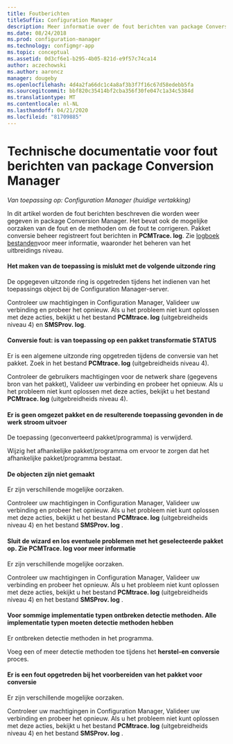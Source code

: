 ```yaml
---
title: Foutberichten
titleSuffix: Configuration Manager
description: Meer informatie over de fout berichten van package Conversion Manager.
ms.date: 08/24/2018
ms.prod: configuration-manager
ms.technology: configmgr-app
ms.topic: conceptual
ms.assetid: 0d3cf6e1-b295-4b05-821d-e9f57c74ca14
author: aczechowski
ms.author: aaroncz
manager: dougeby
ms.openlocfilehash: 4d4a2fa66dc1c4a8af3b3f7f16c67d58edebb5fa
ms.sourcegitcommit: bbf820c35414bf2cba356f30fe047c1a34c5384d
ms.translationtype: MT
ms.contentlocale: nl-NL
ms.lasthandoff: 04/21/2020
ms.locfileid: "81709885"
---
```

# <a name="technical-reference-for-package-conversion-manager-error-messages"></a>Technische documentatie voor fout berichten van package Conversion Manager

*Van toepassing op: Configuration Manager (huidige vertakking)*

<!--1357861-->

In dit artikel worden de fout berichten beschreven die worden weer gegeven in package Conversion Manager. Het bevat ook de mogelijke oorzaken van de fout en de methoden om de fout te corrigeren. Pakket conversie beheer registreert fout berichten in **PCMTrace. log**. Zie [logboek bestanden](troubleshoot-pcm.md#log-files)voor meer informatie, waaronder het beheren van het uitbreidings niveau.


#### <a name="application-creation-failed-with-the-following-exception"></a>Het maken van de toepassing is mislukt met de volgende uitzonde ring

De opgegeven uitzonde ring is opgetreden tijdens het indienen van het toepassings object bij de Configuration Manager-server.

Controleer uw machtigingen in Configuration Manager, Valideer uw verbinding en probeer het opnieuw. Als u het probleem niet kunt oplossen met deze acties, bekijkt u het bestand **PCMtrace. log** (uitgebreidheids niveau 4) en **SMSProv. log**.


#### <a name="conversion-error--applies-to-a-package-transform-status"></a>Conversie fout: is van toepassing op een pakket transformatie STATUS

Er is een algemene uitzonde ring opgetreden tijdens de conversie van het pakket. Zoek in het bestand **PCMtrace. log** (uitgebreidheids niveau 4).

Controleer de gebruikers machtigingen voor de netwerk share (gegevens bron van het pakket), Valideer uw verbinding en probeer het opnieuw. Als u het probleem niet kunt oplossen met deze acties, bekijkt u het bestand **PCMtrace. log** (uitgebreidheids niveau 4).


#### <a name="did-not-find-a-converted-package-and-its-resultant-application-in-the-workflow-outputs"></a>Er is geen omgezet pakket en de resulterende toepassing gevonden in de werk stroom uitvoer
De toepassing (geconverteerd pakket/programma) is verwijderd.

Wijzig het afhankelijke pakket/programma om ervoor te zorgen dat het afhankelijke pakket/programma bestaat.


#### <a name="objects-were-not-created-successfully"></a>De objecten zijn niet gemaakt
Er zijn verschillende mogelijke oorzaken.

Controleer uw machtigingen in Configuration Manager, Valideer uw verbinding en probeer het opnieuw. Als u het probleem niet kunt oplossen met deze acties, bekijkt u het bestand **PCMtrace. log** (uitgebreidheids niveau 4) en het bestand **SMSProv. log** .


#### <a name="please-close-the-wizard-and-resolve-any-issues-with-the-selected-package-see-pcmtracelog-for-more-details"></a>Sluit de wizard en los eventuele problemen met het geselecteerde pakket op. Zie PCMTrace. log voor meer informatie
Er zijn verschillende mogelijke oorzaken.

Controleer uw machtigingen in Configuration Manager, Valideer uw verbinding en probeer het opnieuw. Als u het probleem niet kunt oplossen met deze acties, bekijkt u het bestand **PCMtrace. log** (uitgebreidheids niveau 4) en het bestand **SMSProv. log** .


#### <a name="some-deployment-types-are-missing-detection-methods-all-deployment-types-must-have-detection-methods"></a>Voor sommige implementatie typen ontbreken detectie methoden. Alle implementatie typen moeten detectie methoden hebben
Er ontbreken detectie methoden in het programma.

Voeg een of meer detectie methoden toe tijdens het **herstel-en conversie** proces.


#### <a name="there-was-an-error-preparing-the-package-for-conversion"></a>Er is een fout opgetreden bij het voorbereiden van het pakket voor conversie
Er zijn verschillende mogelijke oorzaken.

Controleer uw machtigingen in Configuration Manager, Valideer uw verbinding en probeer het opnieuw. Als u het probleem niet kunt oplossen met deze acties, bekijkt u het bestand **PCMtrace. log** (uitgebreidheids niveau 4) en het bestand **SMSProv. log** .


